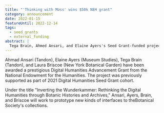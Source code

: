 ```yaml
---
title: "'Thinking with Moss' wins $50k NEH grant"
category: announcement
date: 2022-01-15
featureUntil: 2022-12-14
tags:
  - seed_grants
  - external_funding
abstract: |
  Tega Brain, Ahmed Ansari, and Elaine Ayers's Seed Grant-funded project, Thinking with Moss, has been awarded a prestigious NEH Digital Humanities Advancement Grant.
---
```


Ahmad Ansari (Tandon), Elaine Ayers (Museum Studies), Tega Brain (Tandon), and Laura Briscoe (New York Botanical Garden) have been awarded a prestigious Digital Humanities Advancement Grant from the National Endowment for the Humanities. The project was previously supported as part of 2021 Digital Humanities Seed Grant cohort.

Under the title "Inverting the Wunderkammer: Rethinking the Digital Humanities through Botanic Histories and Archives," Ansari, Ayers, Brain, and Briscoe will work to prototype new kinds of interfaces to theBotanical Society's collections.
